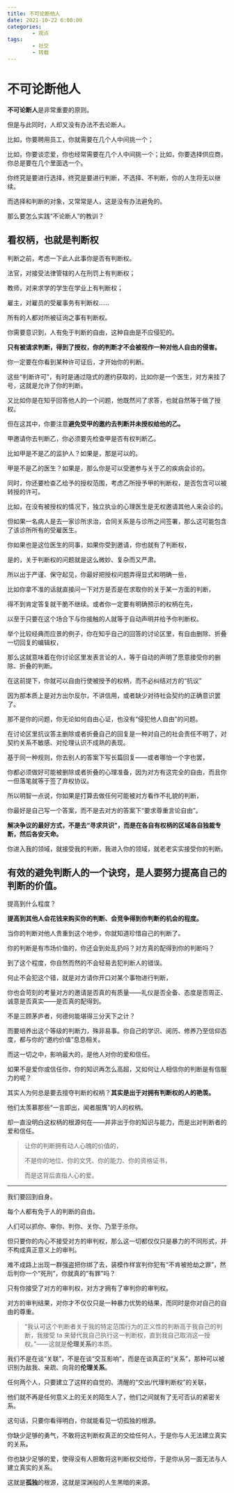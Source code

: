 ```yaml
---
title: 不可论断他人
date: 2021-10-22 6:00:00
categories:
        - 观点
tags:
        - 社交
        - 转载
---
```


# 不可论断他人

**不可论断人**是非常重要的原则。

但是与此同时，人却又没有办法不去论断人。

比如，你要聘用员工，你就需要在几个人中间挑一个；

比如，你要谈恋爱，你也经常需要在几个人中间挑一个；比如，你要选择供应商，你总是要在几个里面选一个。

你终究是要进行选择，终究是要进行判断，不选择、不判断，你的人生将无以继续。

而选择和判断的对象，又常常是人，这是没有办法避免的。

那么要怎么实践“不论断人”的教训？

## 看权柄，也就是判断权

判断之前，考虑一下此人此事你是否有判断权。

法官，对接受法律管辖的人在刑罚上有判断权；

教师，对来求学的学生在学业上有判断权；

雇主，对雇员的受雇事务有判断权……

所有的人都对所被征询之事有判断权。

你需要意识到，人有免于判断的自由，这种自由是不应侵犯的。

**只有被请求判断，得到了授权，你的判断才不会被视作一种对他人自由的侵害。**

你一定要在你看到某种许可证后，才开始你的判断。

这些“判断许可”，有时是通过隐式的邀约获取的，比如你是一个医生，对方来挂了号，这就是允许了你的判断。

又比如你是在知乎回答他人的一个问题，他既然问了求答，也就自然等于做了授权。

但在这其中，你要注意**避免受甲的邀约去判断并未授权给他的乙。**

甲邀请你去判断乙，你必须要先检查甲是否有权判断乙。

比如甲是不是乙的监护人？如果是，那是可以的。

甲是不是乙的医生？如果是，那么你是可以受邀参与关于乙的疾病会诊的。

同时，你还要检查乙给予的授权范围，考虑乙所授予甲的判断权，是否包含可以被转授的许可。

比如，在没有被授权的情况下，独立执业的心理医生是无权邀请其他人来会诊的。

但如果一名病人是去一家诊所求治，合同关系是与诊所之间签署，那么这可能包含了该诊所所有的受雇医生。

你如果也是这位医生的同事，如果你受到邀请，你也就有了判断权，

是的，关于判断权的问题就是这么微妙、复杂而又严肃。

所以出于严谨、保守起见，你最好把授权问题弄得显式和明确一些，

比如你拿不准的话就直接问一下对方是否是在求取你的关于某一方面的判断，

得不到肯定答复就干脆不继续。或者你一定要有明确预示的权柄在先，

以至于只要在这个场合下与你接触的人就等于自动声明并给予你判断权。

举个比较经典而应景的例子，你在知乎自己的回答的讨论区里，有自由删除、折叠一切回复的编辑权，

那么这就意味着在你讨论区里发表言论的人，等于自动的声明了愿意接受你的删除、折叠的判断。

在这前提下，你就可以自由行使被授予的权柄，而不必纠结对方的“抗议”

因为那本质上是对方出尔反尔，不讲信用，或者缺少对待社会契约的正确意识罢了。

那不是你的问题，你无论如何自由心证，也没有“侵犯他人自由”的问题。

在讨论区里抗议答主删除或者折叠自己的回复是一种对自己的社会责任不明了，对契约关系不敏感、对伦理认识不成熟的表现。

基于同一种规则，你去别人的答案下写长篇回复——或者哪怕一个字也罢，

你都必须做好可能被删除或者折叠的心理准备，因为对方有这完全的自由，而且你一但落笔就等于签了弃权协议。

所以明智一点说，你如果是打算去做任何可能被对方看作不礼貌的判断，

你最好是自己写一个答案，而不是去对方的答案下“要求尊重言论自由”。

**解决争议的最好方式，不是去“寻求共识”，而是在各自有权柄的区域各自独裁专断，然后各安天命。**

你进入我的领域，就接受我的判断，我进入你的领域，就老老实实接受你的判断。

## 有效的避免判断人的一个诀窍，是人要努力提高自己的判断的价值。

提高到什么程度？

**提高到其他人会花钱来购买你的判断、会竞争得到你判断的机会的程度。**

当你的判断对他人贵重到这个地步，你就知道珍惜自己的判断了。

你的判断是有市场价值的，你还会到处乱扔吗？对方真的配得到你的判断吗？

到了这个程度，你自然而然的不会轻易去犯判断人的错误。

何止不会犯这个错，就是对方请你开口对某个事物进行判断，

你也会苛刻的考量对方的邀请是否真的有质量——礼仪是否全备、态度是否周正、诚意是否真实——是否真的配得到。

不是三顾茅庐者，何德何能堪得三分天下之计？

而要培养出这个等级的判断力，殊非易事。你自己的学识、阅历、修养乃至信仰态度，都与你的“邀约价值”息息相关。

而这一切之中，影响最大的，是他人对你的爱和信任。

如果不是爱你或信任你，你的知识再怎么高超，又如何让人相信你的判断是有信服力的呢？

其实人为何总是要去擅夺判断的权柄？**其实是出于对拥有判断权的人的艳羡。**

他们太羡慕那些“一言即出，闻者服膺”的人的权柄。

却一直没明白这权柄的根源何在——并非出于你的知识与能力，而是出对判断者的爱和信任。

> 让你的判断拥有动人心魄的价值的，
>
> 不是你的地位、你的文凭、你的能力、你的资格证书，
>
> 而是这背后直指人心的爱。

---

我们要回到自身。

每个人都有免于人的判断的自由。

人们可以抓你、审你、判你、关你、乃至于杀你。

但只要你的内心不接受对方的审判权，那么这一切都仅仅只是暴力的不同形式，并不构成真正意义上的审判。

难不成路上出现一群强盗把你绑了去，装模作样宣判你犯有“不肯被抢劫之罪”，然后判你一个“死刑”，你就真的“有罪”吗？

只有你接受了对方的审判权，对方才拥有了审判你的审判权。

对方的审判结果，对你才不仅仅只是一种暴力优势的结果，而同时是你对自己的自由的尊重。

> “我认可这个判断者关于我的特定范围行为的正义性的判断高于我自己的判断，我接受 ta 来替代我自己执行这一判断权，直到我自己取消这一授权。”——这就是**伦理关系**的本质。

我们不是在谈“关联”，不是在谈“交互影响”，而是在谈真正的“关系”，那种可以被识别为敌我、亲疏、向背的**伦理关系**。

任何两个人，只要建立了这样的自觉的、清醒的“交出/代理判断权”的关联，

他们就不再是任何意义上的无关的陌生人了，他们之间就有了无可否认的紧密关系。

这句话，只要你看得明白，你就能看见一切孤独的根源。

你缺少足够的勇气，不敢将这判断权真正的交给任何人，于是你与人无法建立真实的关系。

你也缺少足够的爱，使得没有人胆敢将这判断权交给你，于是你从另一面无法与人建立真实的关系。

这就是**孤独**的根源，这就是深渊般的人生黑暗的来源。
